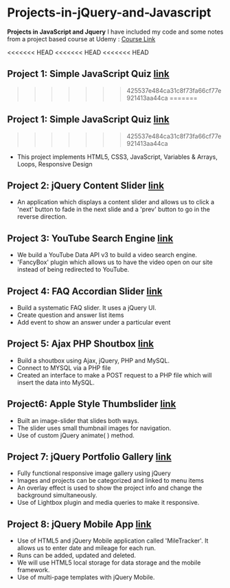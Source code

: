 # Projects-in-jQuery-and-Javascript
**Projects in JavaScript and Jquery**
I have included my code and some notes from a project based course at Udemy :  [Course Link](https://www.udemy.com/projects-in-javascript-jquery/)

<<<<<<< HEAD
<<<<<<< HEAD
<<<<<<< HEAD

## Project 1: Simple JavaScript Quiz [link](http://niyatijasani.github.io/Projects-in-jQuery-and-Javascript/Mini-Javascript-Quiz)
>>>>>>> 425537e484ca31c8f73fa66cf77e921413aa44ca
=======
## Project 1: Simple JavaScript Quiz [link](http://niyatijasani.github.io/Projects-in-jQuery-and-Javascript/Mini-Javascript-Quiz)
>>>>>>> 425537e484ca31c8f73fa66cf77e921413aa44ca
* This project implements  HTML5, CSS3, JavaScript, Variables & Arrays, Loops, Responsive Design

## Project 2: jQuery Content Slider [link](http://niyatijasani.github.io/Projects-in-jQuery-and-Javascript/Content-Slider/)

* An application which displays a content slider and allows us to click a 'next' button to fade in the next slide and a 'prev' button to go in the reverse direction. 


## Project 3: YouTube Search Engine [link](http://niyatijasani.github.io/Projects-in-jQuery-and-Javascript/Youtube-Search-Engine)
* We build a  YouTube Data API v3 to build a video search engine. 
* 'FancyBox' plugin which  allows us to have the video open on our site instead of being redirected to YouTube.

## Project 4: FAQ Accordian Slider [link](http://niyatijasani.github.io/Projects-in-jQuery-and-Javascript/FAQ-Accordian-slider)

* Build a systematic FAQ slider. It uses a jQuery UI. 
* Create question and answer list items
* Add event to show an answer under a particular event

## Project 5: Ajax PHP Shoutbox [link](http://niyatijasani.github.io/Projects-in-jQuery-and-Javascript/Ajax-PHP-Shoutbox/)
* Build a shoutbox using Ajax, jQuery, PHP and MySQL.
* Connect to MYSQL via a PHP file
* Created an interface to make  a POST request to a PHP file which will insert the data into MySQL.


## Project6: Apple Style Thumbslider [link](http://niyatijasani.github.io/Projects-in-jQuery-and-Javascript/ThumbSlider)
* Built an image-slider that slides both ways.
* The slider uses small thumbnail images for navigation.
* Use of custom jQuery animate( ) method. 

## Project 7: jQuery Portfolio Gallery [link](http://niyatijasani.github.io/Projects-in-jQuery-and-Javascript/Portfolio-Gallery)
* Fully functional responsive image gallery using jQuery
* Images and projects can be categorized and linked to menu items
* An overlay effect is used to show the project info and change the background simultaneously. 
* Use of Lightbox plugin and media queries to make it responsive. 

## Project  8: jQuery Mobile App [link](http://niyatijasani.github.io/Projects-in-jQuery-and-Javascript/jQuery-Mobile-UI)
* Use of HTML5 and jQuery Mobile application called 'MileTracker'. It allows us to enter date and mileage for each run. 
* Runs can be added, updated and deleted. 
* We will use HTML5 local storage for data storage  and the mobile framework. 
* Use of   multi-page templates with jQuery Mobile.






